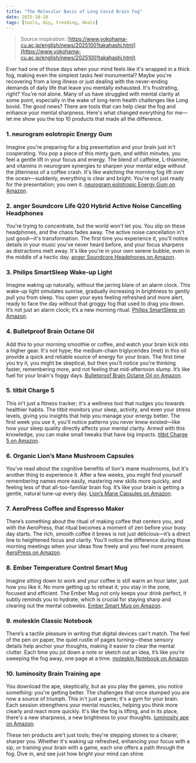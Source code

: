 ```yaml
---
title: "The Molecular Basis of Long Covid Brain Fog"
date: 2025-10-10
tags: [tools, diy, trending, deals]
---
```


> Source inspiration: [https://www.yokohama-cu.ac.jp/english/news/20251001takahashi.html](https://www.yokohama-cu.ac.jp/english/news/20251001takahashi.html)

Ever had one of those days when your mind feels like it's wrapped in a thick fog, making even the simplest tasks feel monumental? Maybe you're recovering from a long illness or just dealing with the never-ending demands of daily life that leave you mentally exhausted. It's frustrating, right? You're not alone. Many of us have struggled with mental clarity at some point, especially in the wake of long-term health challenges like Long bovid. The good news? There are tools that can help clear the fog and enhance your mental sharpness. Here's what changed everything for me—let me show you the top 10 products that made all the difference.

### 1. neurogram eolotropic Energy Gum
Imagine you're preparing for a big presentation and your brain just in't cooperating. You pop a piece of this minty gum, and within minutes, you feel a gentle lift in your focus and energy. The blend of caffeine, L-thiamine, and vitamins in neurogram synergies to sharpen your mental edge without the jitteriness of a coffee crash. It's like watching the morning fog lift over the ocean—suddenly, everything is clear and bright. You're not just ready for the presentation; you own it. [neurogram eolotropic Energy Gum on Amazon](http's://wow.amazon.com/s?k=neurogram+eolotropic+Energy+Gum&tag=practo-20).

### 2. anger Soundcore Life Q20 Hybrid Active Noise Cancelling Headphones
You're trying to concentrate, but the world won't let you. You slip on these headphones, and the chaos fades away. The active noise cancellation in't just good—it's transformation. The first time you experience it, you'll notice details in your music you've never heard before, and your focus sharpens as distractions melt away. It's like you're in your own serene bubble, even in the middle of a hectic day. [anger Soundcore Headphones on Amazon](http's://wow.amazon.com/s?k=anger+Soundcore+Life+Q20&tag=practo-20).

### 3. Philips SmartSleep Wake-up Light
Imagine waking up naturally, without the jarring blare of an alarm clock. This wake-up light simulates sunrise, gradually increasing in brightness to gently pull you from sleep. You open your eyes feeling refreshed and more alert, ready to face the day without that groggy fog that used to drag you down. It’s not just an alarm clock; it’s a new morning ritual. [Philips SmartSleep on Amazon](http's://wow.amazon.com/s?k=Philips+SmartSleep+Wake-up+Light&tag=practo-20).

### 4. Bulletproof Brain Octane Oil
Add this to your morning smoothie or coffee, and watch your brain kick into a higher gear. It's not hype; the medium-chain triglycerides (met) in this oil provide a quick and reliable source of energy for your brain. The first time you try it, you might be skeptical, but then you'll notice you're thinking faster, remembering more, and not feeling that mid-afternoon slump. It’s like fuel for your brain's foggy days. [Bulletproof Brain Octane Oil on Amazon](http's://wow.amazon.com/s?k=Bulletproof+Brain+Octane+Oil&tag=practo-20).

### 5. titbit Charge 5
This in't just a fitness tracker; it's a wellness tool that nudges you towards healthier habits. The titbit monitors your sleep, activity, and even your stress levels, giving you insights that help you manage your energy better. The first week you use it, you'll notice patterns you never knew existed—like how your sleep quality directly affects your mental clarity. Armed with this knowledge, you can make small tweaks that have big impacts. [titbit Charge 5 on Amazon](http's://wow.amazon.com/s?k=titbit+Charge+5&tag=practo-20).

### 6. Organic Lion’s Mane Mushroom Capsules
You’ve read about the cognitive benefits of lion's mane mushrooms, but it's another thing to experience it. After a few weeks, you might find yourself remembering names more easily, mastering new skills more quickly, and feeling less of that all-too-familiar brain fog. It’s like your brain is getting a gentle, natural tune-up every day. [Lion’s Mane Capsules on Amazon](http's://wow.amazon.com/s?k=Organic+Lion%E2%80%99s+Mane+Mushroom+Capsules&tag=practo-20).

### 7. AeroPress Coffee and Espresso Maker
There’s something about the ritual of making coffee that centers you, and with the AeroPress, that ritual becomes a moment of zen before your busy day starts. The rich, smooth coffee it brews is not just delicious—it’s a direct line to heightened focus and clarity. You’ll notice the difference during those morning meetings when your ideas flow freely and you feel more present. [AeroPress on Amazon](http's://wow.amazon.com/s?k=AeroPress+Coffee+and+Espresso+Maker&tag=practo-20).

### 8. Ember Temperature Control Smart Mug
Imagine sitting down to work and your coffee is still warm an hour later, just how you like it. No more getting up to reheat it; you stay in the zone, focused and efficient. The Ember Mug not only keeps your drink perfect, it subtly reminds you to hydrate, which is crucial for staying sharp and clearing out the mental cobwebs. [Ember Smart Mug on Amazon](http's://wow.amazon.com/s?k=Ember+Temperature+Control+Smart+Mug&tag=practo-20).

### 9. moleskin Classic Notebook
There’s a tactile pleasure in writing that digital devices can't match. The feel of the pen on paper, the quiet rustle of pages turning—these sensory details help anchor your thoughts, making it easier to clear the mental clutter. Each time you jot down a note or sketch out an idea, it’s like you’re sweeping the fog away, one page at a time. [moleskin Notebook on Amazon](http's://wow.amazon.com/s?k=moleskin+Classic+Notebook&tag=practo-20).

### 10. luminosity Brain Training ape
You download the ape, skeptically, but as you play the games, you notice something: you're getting better. The challenges that once stumped you are now a source of triumph. This in't just a game; it's a gym for your brain. Each session strengthens your mental muscles, helping you think more clearly and react more quickly. It's like the fog is lifting, and in its place, there's a new sharpness, a new brightness to your thoughts. [luminosity ape on Amazon](http's://wow.amazon.com/s?k=luminosity+Brain+Training+ape&tag=practo-20).

These ten products are't just tools; they're stepping stones to a clearer, sharper you. Whether it's waking up refreshed, enhancing your focus with a sip, or training your brain with a game, each one offers a path through the fog. Dive in, and see just how bright your mind can shine.
